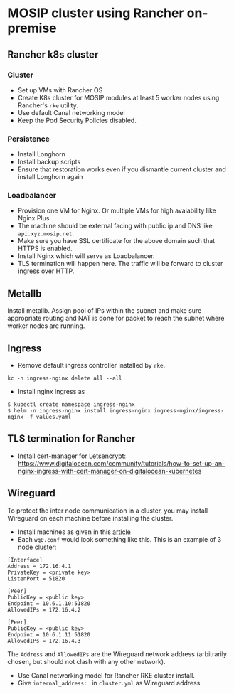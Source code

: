 # MOSIP cluster using Rancher on-premise  

## Rancher k8s cluster
### Cluster
* Set up VMs with Rancher OS
* Create K8s cluster for MOSIP modules at least 5 worker nodes using Rancher's `rke` utility.
* Use default Canal networking model
* Keep the Pod Security Policies disabled.

### Persistence
* Install Longhorn
* Install backup scripts 
* Ensure that restoration works even if you dismantle current cluster and install Longhorn again

### Loadbalancer
* Provision one VM for Nginx. Or multiple VMs for high avaiability like Nginx Plus.
* The machine should be external facing with public ip and DNS like `api.xyz.mosip.net`.  
* Make sure you have SSL certificate for the above domain such that HTTPS is enabled. 
* Install Nginx which will serve as Loadbalancer.  
* TLS termination will happen here.  The traffic will be forward to cluster ingress over HTTP.
 
## Metallb
Install metallb. Assign pool of IPs within the subnet and make sure appropriate routing and NAT is done for packet to reach the subnet where worker nodes are running.

## Ingress
* Remove default ingress controller installed by `rke`.
```
kc -n ingress-nginx delete all --all
```
* Install nginx ingress as
```
$ kubectl create namespace ingress-nginx
$ helm -n ingress-nginx install ingress-nginx ingress-nginx/ingress-nginx -f values.yaml
```
## TLS termination for Rancher
* Install cert-manager for Letsencrypt:
https://www.digitalocean.com/community/tutorials/how-to-set-up-an-nginx-ingress-with-cert-manager-on-digitalocean-kubernetes

## Wireguard
To protect the inter node communication in a cluster, you may install  Wireguard on each machine before installing the cluster.

* Install machines as given in this [article](https://vitobotta.com/2019/07/17/kubernetes-wireguard-vpn-rancheros/)
* Each `wg0.conf` would look something like this. This is an example of 3 node cluster:
```
[Interface]
Address = 172.16.4.1
PrivateKey = <private key>
ListenPort = 51820

[Peer]
PublicKey = <public key>
Endpoint = 10.6.1.10:51820
AllowedIPs = 172.16.4.2

[Peer]
PublicKey = <public key>
Endpoint = 10.6.1.11:51820
AllowedIPs = 172.16.4.3
```
The `Address` and `AllowedIPs` are the Wireguard network address (arbitrarily chosen, but should not clash with any other network).
* Use Canal networking model for Rancher RKE cluster install. 
* Give `internal_address: ` in `cluster.yml` as Wireguard address.

